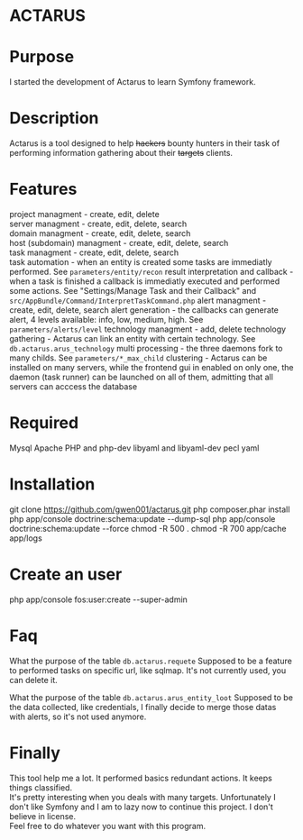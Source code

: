 ACTARUS
===================

Purpose
============== 
I started the development of Actarus to learn Symfony framework.

Description
============== 
Actarus is a tool designed to help ~~hackers~~ bounty hunters in their task of performing information gathering about their ~~targets~~ clients.

Features
============== 
project managment - create, edit, delete  
server managment - create, edit, delete, search  
domain managment - create, edit, delete, search  
host (subdomain) managment - create, edit, delete, search  
task managment - create, edit, delete, search  
task automation - when an entity is created some tasks are immediatly performed. See `parameters/entity/recon`
result interpretation and callback - when a task is finished a callback is immediatly executed and performed some actions. See "Settings/Manage Task and their Callback" and `src/AppBundle/Command/InterpretTaskCommand.php`
alert managment - create, edit, delete, search
alert generation - the callbacks can generate alert, 4 levels available: info, low, medium, high. See `parameters/alerts/level`
technology managment - add, delete
technology gathering - Actarus can link an entity with certain technology. See `db.actarus.arus_technology`
multi processing - the three daemons fork to many childs. See `parameters/*_max_child`
clustering - Actarus can be installed on many servers, while the frontend gui in enabled on only one, the daemon (task runner) can be launched on all of them, admitting that all servers can acccess the database

Required
============== 
Mysql
Apache
PHP and php-dev
libyaml and libyaml-dev
pecl yaml

Installation
============
git clone https://github.com/gwen001/actarus.git
php composer.phar install
php app/console doctrine:schema:update --dump-sql
php app/console doctrine:schema:update --force
chmod -R 500 .
chmod -R 700 app/cache app/logs

Create an user
============== 
php app/console fos:user:create <username> <email> <password> --super-admin

Faq
============== 
What the purpose of the table `db.actarus.requete`
Supposed to be a feature to performed tasks on specific url, like sqlmap. It's not currently used, you can delete it.

What the purpose of the table `db.actarus.arus_entity_loot`
Supposed to be the data collected, like credentials, I finally decide to merge those datas with alerts, so it's not used anymore.

Finally
============== 
This tool help me a lot. It performed basics redundant actions. It keeps things classified.  
It's pretty interesting when you deals with many targets. 
Unfortunately I don't like Symfony and I am to lazy now to continue this project.
I don't believe in license.  
Feel free to do whatever you want with this program.
